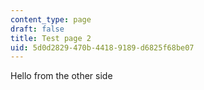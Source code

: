 ```yaml
---
content_type: page
draft: false
title: Test page 2
uid: 5d0d2829-470b-4418-9189-d6825f68be07
---
```

Hello from the other side